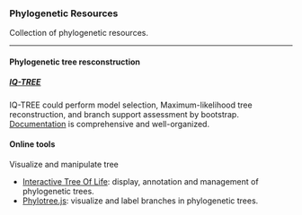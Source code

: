 ### Phylogenetic Resources
Collection of phylogenetic resources.

-------

#### Phylogenetic tree resconstruction
##### [IQ-TREE](iqtree.org)
IQ-TREE could perform model selection, Maximum-likelihood tree reconstruction, and branch support assessment by bootstrap.
[Documentation](http://www.iqtree.org/doc/) is comprehensive and well-organized.

#### Online tools
Visualize and manipulate tree
- [Interactive Tree Of Life](https://itol.embl.de/): display, annotation and management of phylogenetic trees.
- [Phylotree.js](http://phylotree.hyphy.org/): visualize and label branches in phylogenetic trees.
